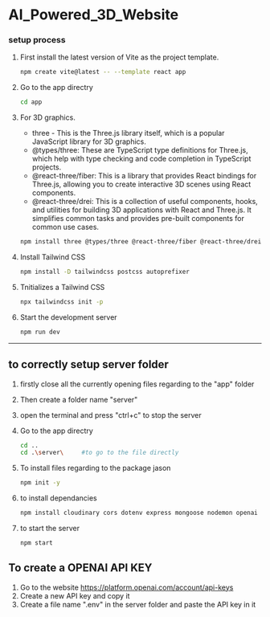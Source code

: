 ﻿# AI_Powered_3D_Website

### setup process
1. First install the latest version of Vite as the project template.
    ``` bash
    npm create vite@latest -- --template react app
    ```
2. Go to the app directry
    ```bash
    cd app
    ```
3. For 3D graphics.
    - three  - This is the Three.js library itself, which is a popular JavaScript library for 3D graphics.
    - @types/three: These are TypeScript type definitions for Three.js, which help with type checking and code completion in TypeScript projects.
    - @react-three/fiber: This is a library that provides React bindings for Three.js, allowing you to create interactive 3D scenes using React components.
    - @react-three/drei: This is a collection of useful components, hooks, and utilities for building 3D applications with React and Three.js. It simplifies common tasks and provides pre-built components for common use cases.
      
    ```bash 
    npm install three @types/three @react-three/fiber @react-three/drei math valtio react-color framer-motion
    ```
4. Install Tailwind CSS
    ```bash 
    npm install -D tailwindcss postcss autoprefixer
    ```
5. Tnitializes a Tailwind CSS 
    ```bash 
    npx tailwindcss init -p
    ```
6. Start the development server
    ```bash
    npm run dev
    ```

--------------------------------------------------------------------------------------------------
## to correctly setup server folder

1. firstly close all the currently opening files regarding to the "app" folder
2. Then create a folder name "server"
3. open the terminal and press "ctrl+c" to stop the server
4. Go to the app directry
    ```bash
    cd ..
    cd .\server\     #to go to the file directly
    ```
5. To install files regarding to the package jason
    ```bash
   npm init -y
    ```
6. to install dependancies
    ```bash
    npm install cloudinary cors dotenv express mongoose nodemon openai
    ```

7. to start the server
    ```bash
    npm start
    ```

## To create a OPENAI API KEY
1. Go to the website https://platform.openai.com/account/api-keys
2. Create a new API key and copy it
3. Create a file name ".env" in the server folder and paste the API key in it